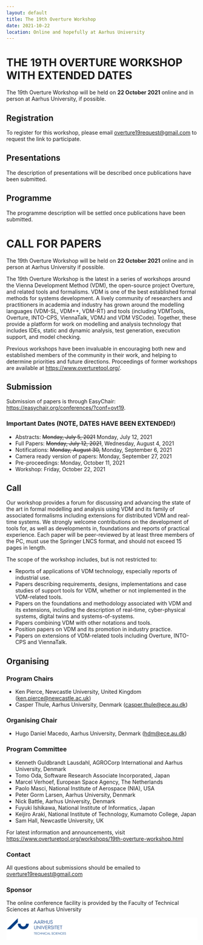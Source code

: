```yaml
---
layout: default
title: The 19th Overture Workshop
date: 2021-10-22
location: Online and hopefully at Aarhus University
---
```

# THE 19TH OVERTURE WORKSHOP WITH EXTENDED DATES

The 19th Overture Workshop will be held on **22 October 2021** online and in person at Aarhus University, if possible.

## Registration
To register for this workshop, please email <overture19request@gmail.com> to request the link to participate. 

## Presentations
The description of presentations will be described once publications have been submitted.

<!--- TBD
Each presentation slot lasts 40 minutes. In order to allow time for discussion, no presentation should exceed 30 minutes. 

Authors are invited to record their presentations as video if desired. If you would like to do this, we will arrange for it to be uploaded and played during your slot. We would also welcome presentations that we can subsequently make available online. If you wish to prepare a pre-recording, please contact Tomohiro Oda (<tomohiro@sra.co.jp>) for instructions on how to upload. 
--->

## Programme
The programme description will be settled once publications have been submitted.

<!---
All timings are in UTC (same as UK/Ireland/Portugal time) 

0800-0810 Welcome 

0810-0850 [Specifying Abstract User Interface in VDM-SL](https://github.com/overturetool/overturetool.github.io/raw/master/workshops/18/1-Oda.pdf) (Tomohiro Oda, Keijiro Araki, Yasuhiro Yamamoto, Kumiyo Nakakoji, Han-Myung Chang and Peter Larsen)  [Presentation](https://github.com/overturetool/overturetool.github.io/raw/master/workshops/18/1-Oda-presentation.pdf)

0850-0930 [Modelling the HUBCAP Sandbox Architecture In VDM: a Study In Security](https://github.com/overturetool/overturetool.github.io/raw/master/workshops/18/2-Kulik.pdf) (Tomas Kulik, Hugo Daniel Macedo, Prasad Talasila and Peter Gorm Larsen) [Presentation](https://github.com/overturetool/overturetool.github.io/raw/master/workshops/18/2-Kulik-presentation.pdf)

0930-1010 [Visual Studio Code VDM Support](https://github.com/overturetool/overturetool.github.io/raw/master/workshops/18/3-Rask.pdf) (Jonas Kjær Rask, Frederik Palludan Madsen, Nick Battle, Hugo Daniel Macedo and Peter Gorm Larsen) [Presentation Video](https://youtu.be/xsw3NpbBDUo)

1010-1030 Break

1030-1110 [Tuning Robotti: the Machine-assisted Exploration of Parameter Spaces in Multi-Models of a Cyber-Physical System](https://github.com/overturetool/overturetool.github.io/raw/master/workshops/18/4-Bogomolov.pdf) (Sergiy Bogomolov, John Fitzgerald, Frederik Foldager, Peter Gorm Larsen, Ken Pierce, Paulius Stankaitis and Ben Wooding) [Slides](https://github.com/overturetool/overturetool.github.io/raw/master/workshops/18/4-Bogomolov-presentation.pdf)

1110-1150 [A Co-Simulation Based Approach for Developing Safety-Critical Systems](https://github.com/overturetool/overturetool.github.io/raw/master/workshops/18/5-Tola.pdf) (Daniella Tola and Peter Gorm Larsen) [Presentation Video](https://youtu.be/8lIP8X3o7qg) [Slides](https://github.com/overturetool/overturetool.github.io/raw/master/workshops/18/5-Tola-presentation.pdf)

1150-1230 Final discussions and closing.

A zip archive of presented papers is available [here](https://github.com/overturetool/overturetool.github.io/raw/master/workshops/18/Overture18-Papers.zip) and the single PDF of proceedings is [here](https://github.com/overturetool/overturetool.github.io/raw/master/workshops/18/full-proceedings.pdf) 

--->

# CALL FOR PAPERS
The 19th Overture Workshop will be held on **22 October 2021** online and in person at Aarhus University if possible.

The 19th Overture Workshop is the latest in a series of workshops around the
Vienna Development Method (VDM), the open-source project Overture, and
related tools and formalisms. VDM is one of the best established formal
methods for systems development. A lively community of researchers and
practitioners in academia and industry has grown around the modelling
languages (VDM-SL, VDM++, VDM-RT) and tools (including VDMTools, Overture,
INTO-CPS, ViennaTalk, VDMJ and VDM VSCode). Together, these provide a
platform for work on modelling and analysis technology that includes IDEs, static
and dynamic analysis, test generation, execution support, and model checking.

Previous workshops have been invaluable in encouraging both new and
established members of the community in their work, and helping to determine
priorities and future directions. Proceedings of former workshops are
available at <https://www.overturetool.org/>.

## Submission
Submission of papers is through EasyChair: <https://easychair.org/conferences/?conf=ovt19>.

### Important Dates (NOTE, DATES HAVE BEEN EXTENDED!)
* Abstracts: ~~Monday, July 5, 2021~~ Monday, July 12, 2021
* Full Papers: ~~Monday, July 12, 2021~~, Wednesday, August 4, 2021
* Notifications: ~~Monday, August 30,~~ Monday, September 6, 2021
* Camera ready version of papers: Monday, September 27, 2021
* Pre-proceedings: Monday, October 11, 2021
* Workshop: Friday, October 22, 2021

## Call
Our workshop provides a forum for discussing and advancing the state of the art in formal modelling and analysis using VDM and its family of associated formalisms including extensions for distributed VDM and real-time systems. We strongly welcome contributions on the development of tools for, as well as developments in, foundations and reports of practical experience. Each paper will be peer-reviewed by at least three members of the PC, must use the Springer LNCS format, and should not exceed 15 pages in length. 

The scope of the workshop includes, but is not restricted to:
* Reports of applications of VDM technology, especially reports of industrial use.
* Papers describing requirements, designs, implementations and case studies of support tools for VDM, whether or not implemented in the VDM-related tools.
* Papers on the foundations and methodology associated with VDM and its extensions, including the description of real-time, cyber-physical systems, digital twins and systems-of-systems.
* Papers combining VDM with other notations and tools.
* Position papers on VDM and its promotion in industry practice.
* Papers on extensions of VDM-related tools including Overture, INTO-CPS and ViennaTalk.

## Organising
### Program Chairs
* Ken Pierce, Newcastle University, United Kingdom (<ken.pierce@newcastle.ac.uk>)
* Casper Thule, Aarhus University, Denmark (<casper.thule@ece.au.dk>)

### Organising Chair
* Hugo Daniel Macedo, Aarhus University, Denmark (<hdm@ece.au.dk>)

### Program Committee
* Kenneth Guldbrandt Lausdahl, AGROCorp International and Aarhus University, Denmark
* Tomo Oda, Software Research Associate Incorporated, Japan
* Marcel Verhoef, European Space Agency, The Netherlands
* Paolo Masci, National Institute of Aerospace (NIA), USA
* Peter Gorm Larsen, Aarhus University, Denmark
* Nick Battle, Aarhus University, Denmark
* Fuyuki Ishikawa, National Institute of Informatics, Japan
* Keijiro Araki, National Institute of Technology, Kumamoto College, Japan
* Sam Hall, Newcastle University, UK

For latest  information and announcements, visit <https://www.overturetool.org/workshops/19th-overture-workshop.html>


### Contact
All questions about submissions should be emailed to overture19request@gmail.com

### Sponsor
The online conference facility is provided by the Faculty of Technical Sciences at Aarhus University

[![AU Technical Sciences Logo](/images/au-tech.png)](https://tech.au.dk/en/)
